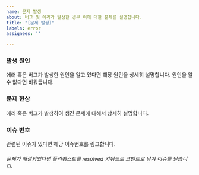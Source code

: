 ```yaml
---
name: 문제 발생
about: 버그 및 에러가 발생한 경우 이에 대한 문제를 설명합니다.
title: "[문제 발생]"
labels: error
assignees: ''

---
```


### 발생 원인
에러 혹은 버그가 발생한 원인을 알고 있다면 해당 원인을 상세히 설명합니다.
원인을 알 수 없다면 비워둡니다.

### 문제 현상
에러 혹은 버그가 발생하여 생긴 문제에 대해서 상세히 설명합니다.

### 이슈 번호
관련된 이슈가 있다면 해당 이슈번호를 링크합니다.

###### 문제가 해결되었다면 풀리퀘스트를 resolved 키워드로 코멘트로 남겨 이슈를 닫습니다.

